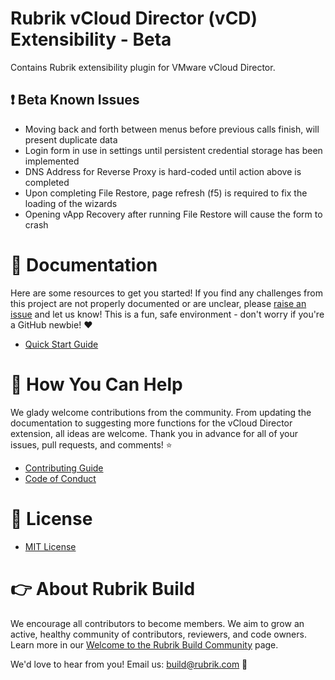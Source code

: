 # Rubrik vCloud Director (vCD) Extensibility - Beta

Contains Rubrik extensibility plugin for VMware vCloud Director.

## :exclamation: Beta Known Issues

* Moving back and forth between menus before previous calls finish, will present duplicate data
* Login form in use in settings until persistent credential storage has been implemented
* DNS Address for Reverse Proxy is hard-coded until action above is completed
* Upon completing File Restore, page refresh (f5) is required to fix the loading of the wizards
* Opening vApp Recovery after running File Restore will cause the form to crash

# :blue_book: Documentation 

Here are some resources to get you started! If you find any challenges from this project are not properly documented or are unclear, please [raise an issue](https://github.com/rubrikinc/rubrik-extension-for-vcd/issues/new/choose) and let us know! This is a fun, safe environment - don't worry if you're a GitHub newbie! :heart:

* [Quick Start Guide](https://github.com/rubrikinc/rubrik-extension-for-vcd/blob/master/Install/quick-start.md)

# :muscle: How You Can Help

We glady welcome contributions from the community. From updating the documentation to suggesting more functions for the vCloud Director extension, all ideas are welcome. Thank you in advance for all of your issues, pull requests, and comments! :star:

* [Contributing Guide](CONTRIBUTING.md)
* [Code of Conduct](CODE_OF_CONDUCT.md)

# :pushpin: License

* [MIT License](LICENSE)

# :point_right: About Rubrik Build

We encourage all contributors to become members. We aim to grow an active, healthy community of contributors, reviewers, and code owners. Learn more in our [Welcome to the Rubrik Build Community](https://github.com/rubrikinc/welcome-to-rubrik-build) page.

We'd  love to hear from you! Email us: build@rubrik.com :love_letter:
